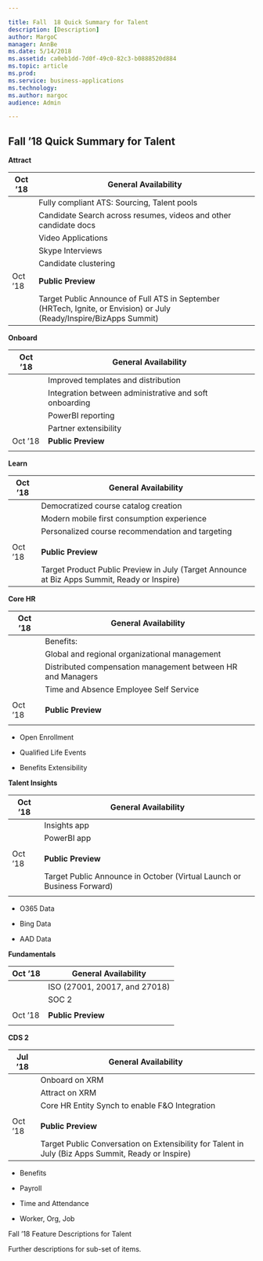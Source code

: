 ```yaml
---

title: Fall  18 Quick Summary for Talent
description: [Description]
author: MargoC
manager: AnnBe
ms.date: 5/14/2018
ms.assetid: ca0eb1dd-7d0f-49c0-82c3-b0888520d884
ms.topic: article
ms.prod: 
ms.service: business-applications
ms.technology: 
ms.author: margoc
audience: Admin

---
```

Fall ’18 Quick Summary for Talent
---------------------------------

**Attract**

| Oct ’18 | **General Availability**                                                                                             |
|---------|----------------------------------------------------------------------------------------------------------------------|
|         | Fully compliant ATS: Sourcing, Talent pools                                                                          |
|         | Candidate Search across resumes, videos and other candidate docs                                                     |
|         | Video Applications                                                                                                   |
|         | Skype Interviews                                                                                                     |
|         | Candidate clustering                                                                                                 |
| Oct ’18 | **Public Preview**                                                                                                   |
|         | Target Public Announce of Full ATS in September (HRTech, Ignite, or Envision) or July (Ready/Inspire/BizApps Summit) |

**Onboard**

| Oct ’18 | **General Availability**                               |
|---------|--------------------------------------------------------|
|         | Improved templates and distribution                    |
|         | Integration between administrative and soft onboarding |
|         | PowerBI reporting                                      |
|         | Partner extensibility                                  |
| Oct ’18 | **Public Preview**                                     |
|         |                                                        |

**Learn**

| Oct ’18 | **General Availability**                                                                     |
|---------|----------------------------------------------------------------------------------------------|
|         | Democratized course catalog creation                                                         |
|         | Modern mobile first consumption experience                                                   |
|         | Personalized course recommendation and targeting                                             |
|         |                                                                                              |
| Oct ’18 | **Public Preview**                                                                           |
|         | Target Product Public Preview in July (Target Announce at Biz Apps Summit, Ready or Inspire) |

**Core HR**

| Oct ’18 | **General Availability**                                    |
|---------|-------------------------------------------------------------|
|         | Benefits:                                                   |
|         | Global and regional organizational management               |
|         | Distributed compensation management between HR and Managers |
|         | Time and Absence Employee Self Service                      |
|         |                                                             |
| Oct ’18 | **Public Preview**                                          |
|         |                                                             |

-   Open Enrollment

-   Qualified Life Events

-   Benefits Extensibility

**Talent Insights**

| Oct ’18 | **General Availability**                                               |
|---------|------------------------------------------------------------------------|
|         | Insights app                                                           |
|         | PowerBI app                                                            |
|         |                                                                        |
| Oct ’18 | **Public Preview**                                                     |
|         | Target Public Announce in October (Virtual Launch or Business Forward) |
|         |                                                                        |

-   O365 Data

-   Bing Data

-   AAD Data

**Fundamentals**

| Oct ’18 | **General Availability**      |
|---------|-------------------------------|
|         | ISO (27001, 20017, and 27018) |
|         | SOC 2                         |
|         |                               |
| Oct ’18 | **Public Preview**            |
|         |                               |

**CDS 2**

| Jul ’18 | **General Availability**                                                                           |
|---------|----------------------------------------------------------------------------------------------------|
|         | Onboard on XRM                                                                                     |
|         | Attract on XRM                                                                                     |
|         | Core HR Entity Synch to enable F&O Integration                                                     |
|         |                                                                                                    |
| Oct ’18 | **Public Preview**                                                                                 |
|         | Target Public Conversation on Extensibility for Talent in July (Biz Apps Summit, Ready or Inspire) |

-   Benefits

-   Payroll

-   Time and Attendance

-   Worker, Org, Job

Fall ’18 Feature Descriptions for Talent

Further descriptions for sub-set of items.
